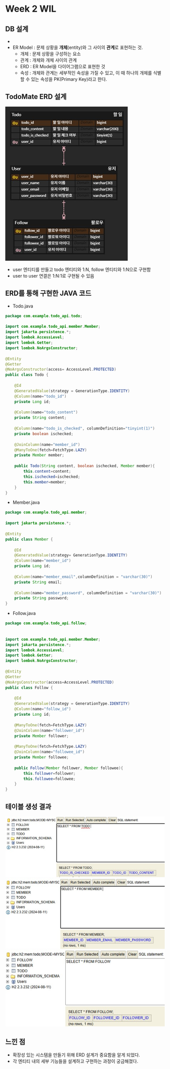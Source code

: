 # Week 2 WIL

## DB 설계
- 
- ER Model : 문제 상황을 **개체**(entity)와 그 사이의 **관계**로 표현하는 것.
  - 개체 : 문제 상황을 구성하는 요소
  - 관계 : 개체와 개체 사이의 관계
  - ERD : ER Model을 다이어그램으로 표현한 것
  - 속성 : 개체와 관계는 세부적인 속성을 가질 수 있고, 이 때 하나의 개체를 식별할 수 있는 속성을 PK(Primary Key)라고 한다.

## TodoMate ERD 설계
![ERD.jpg](ERD.jpg)
- user 엔티티를 만들고 todo 엔티티와 1:N, follow 엔티티와 1:N으로 구현함
- user to user 연결은 1:N:1로 구현될 수 있음

## ERD를 통해 구현한 JAVA 코드
- Todo.java
```java
package com.example.todo_api.todo;

import com.example.todo_api.member.Member;
import jakarta.persistence.*;
import lombok.AccessLevel;
import lombok.Getter;
import lombok.NoArgsConstructor;

@Entity
@Getter
@NoArgsConstructor(access= AccessLevel.PROTECTED)
public class Todo {

    @Id
    @GeneratedValue(strategy = GenerationType.IDENTITY)
    @Column(name="todo_id")
    private Long id;

    @Column(name="todo_content")
    private String content;

    @Column(name="todo_is_checked", columnDefinition="tinyint(1)")
    private boolean ischecked;

    @JoinColumn(name="member_id")
    @ManyToOne(fetch=FetchType.LAZY)
    private Member member;

    public Todo(String content, boolean ischecked, Member member){
        this.content=content;
        this.ischecked=ischecked;
        this.member=member;
    }
}
```

- Member.java
```java
package com.example.todo_api.member;

import jakarta.persistence.*;

@Entity
public class Member {

    @Id
    @GeneratedValue(strategy= GenerationType.IDENTITY)
    @Column(name="member_id")
    private Long id;

    @Column(name="member_email",columnDefinition = "varchar(30)")
    private String email;

    @Column(name="member_password", columnDefinition = "varchar(30)")
    private String password;
}
```

- Follow.java
```java
package com.example.todo_api.follow;


import com.example.todo_api.member.Member;
import jakarta.persistence.*;
import lombok.AccessLevel;
import lombok.Getter;
import lombok.NoArgsConstructor;

@Entity
@Getter
@NoArgsConstructor(access=AccessLevel.PROTECTED)
public class Follow {

    @Id
    @GeneratedValue(strategy = GenerationType.IDENTITY)
    @Column(name="follow_id")
    private Long id;

    @ManyToOne(fetch=FetchType.LAZY)
    @JoinColumn(name="follower_id")
    private Member follower;

    @ManyToOne(fetch=FetchType.LAZY)
    @JoinColumn(name="followee_id")
    private Member followee;

    public Follow(Member follower, Member followee){
        this.follower=follower;
        this.followee=followee;
    }
}
```

## 테이블 생성 결과
![todo.jpg](todo.jpg)
![member.jpg](member.jpg)
![follow.jpg](follow.jpg)

## 느낀 점
- 확장성 있는 시스템을 만들기 위해 ERD 설계가 중요함을 알게 되었다.
- 각 엔티티 내의 세부 기능들을 설계하고 구현하는 과정이 궁금해졌다.